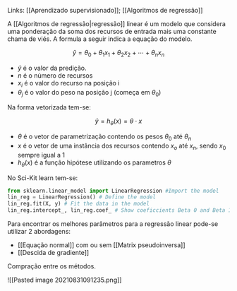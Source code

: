 ---
---

Links: [[Aprendizado supervisionado]]; [[Algoritmos de regressão]]

A [[Algoritmos de regressão|regressão]] linear é um modelo que considera uma ponderação da soma dos recursos de entrada mais uma constante chama de viés. A formula a seguir indica a equação do modelo. 

$$   \hat{y} = \theta_0 + \theta_1x_1 + \theta_2x_2 + ⋯ + \theta_nx_n $$

- $\hat{y}$ é o valor da predição.
- $n$ é o número de recursos
- $x_i$ é o valor do recurso na posição i
- $\theta_j$ é o valor do peso na posição j (começa em $\theta_0$)

Na forma vetorizada tem-se:

$$\hat{y} = h_\theta(x) = \theta \cdot x$$

- $\theta$ é o vetor de parametrização contendo os pesos $\theta_0$ até $\theta_n$  
- $x$ é o vetor de uma instância dos recursos contendo $x_o$ até $x_n$, sendo $x_0$ sempre igual a 1
- $h_\theta(x)$ é a função hipótese utilizando os parametros $\theta$

No Sci-Kit learn tem-se:

```python
from sklearn.linear_model import LinearRegression #Import the model
lin_reg = LinearRegression() # Define the model
lin_reg.fit(X, y) # Fit the data in the model
lin_reg.intercept_, lin_reg.coef_ # Show coeficcients Beta 0 and Beta 1
```


Para encontrar os melhores parâmetros para a regressão linear pode-se utilizar 2 abordagens:

- [[Equação normal]] com ou sem [[Matrix pseudoinversa]]
- [[Descida de gradiente]]

Compração entre os métodos. 

![[Pasted image 20210831091235.png]]